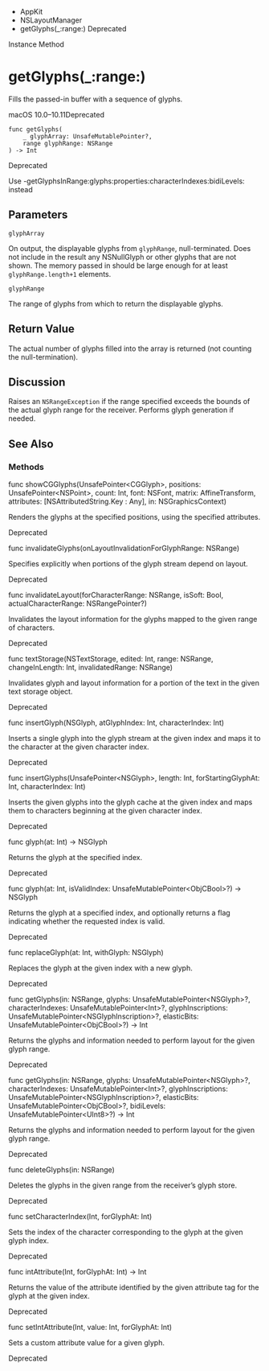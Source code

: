 

- AppKit
- NSLayoutManager
-  getGlyphs(\_:range:) Deprecated

Instance Method

# getGlyphs(\_:range:)

Fills the passed-in buffer with a sequence of glyphs.

macOS 10.0–10.11Deprecated

``` source
func getGlyphs(
    _ glyphArray: UnsafeMutablePointer?,
    range glyphRange: NSRange
) -> Int
```

Deprecated

Use -getGlyphsInRange:glyphs:properties:characterIndexes:bidiLevels: instead

## Parameters 

`glyphArray`  

On output, the displayable glyphs from `glyphRange`, null-terminated. Does not include in the result any NSNullGlyph or other glyphs that are not shown. The memory passed in should be large enough for at least `glyphRange.length+1` elements.

`glyphRange`  

The range of glyphs from which to return the displayable glyphs.

## Return Value

The actual number of glyphs filled into the array is returned (not counting the null-termination).

## Discussion

Raises an `NSRangeException` if the range specified exceeds the bounds of the actual glyph range for the receiver. Performs glyph generation if needed.

## See Also

### Methods

func showCGGlyphs(UnsafePointer&lt;CGGlyph>, positions: UnsafePointer&lt;NSPoint>, count: Int, font: NSFont, matrix: AffineTransform, attributes: [NSAttributedString.Key : Any], in: NSGraphicsContext)

Renders the glyphs at the specified positions, using the specified attributes.

Deprecated

func invalidateGlyphs(onLayoutInvalidationForGlyphRange: NSRange)

Specifies explicitly when portions of the glyph stream depend on layout.

Deprecated

func invalidateLayout(forCharacterRange: NSRange, isSoft: Bool, actualCharacterRange: NSRangePointer?)

Invalidates the layout information for the glyphs mapped to the given range of characters.

Deprecated

func textStorage(NSTextStorage, edited: Int, range: NSRange, changeInLength: Int, invalidatedRange: NSRange)

Invalidates glyph and layout information for a portion of the text in the given text storage object.

Deprecated

func insertGlyph(NSGlyph, atGlyphIndex: Int, characterIndex: Int)

Inserts a single glyph into the glyph stream at the given index and maps it to the character at the given character index.

Deprecated

func insertGlyphs(UnsafePointer&lt;NSGlyph>, length: Int, forStartingGlyphAt: Int, characterIndex: Int)

Inserts the given glyphs into the glyph cache at the given index and maps them to characters beginning at the given character index.

Deprecated

func glyph(at: Int) -> NSGlyph

Returns the glyph at the specified index.

Deprecated

func glyph(at: Int, isValidIndex: UnsafeMutablePointer&lt;ObjCBool>?) -> NSGlyph

Returns the glyph at a specified index, and optionally returns a flag indicating whether the requested index is valid.

Deprecated

func replaceGlyph(at: Int, withGlyph: NSGlyph)

Replaces the glyph at the given index with a new glyph.

Deprecated

func getGlyphs(in: NSRange, glyphs: UnsafeMutablePointer&lt;NSGlyph>?, characterIndexes: UnsafeMutablePointer&lt;Int>?, glyphInscriptions: UnsafeMutablePointer&lt;NSGlyphInscription>?, elasticBits: UnsafeMutablePointer&lt;ObjCBool>?) -> Int

Returns the glyphs and information needed to perform layout for the given glyph range.

Deprecated

func getGlyphs(in: NSRange, glyphs: UnsafeMutablePointer&lt;NSGlyph>?, characterIndexes: UnsafeMutablePointer&lt;Int>?, glyphInscriptions: UnsafeMutablePointer&lt;NSGlyphInscription>?, elasticBits: UnsafeMutablePointer&lt;ObjCBool>?, bidiLevels: UnsafeMutablePointer&lt;UInt8>?) -> Int

Returns the glyphs and information needed to perform layout for the given glyph range.

Deprecated

func deleteGlyphs(in: NSRange)

Deletes the glyphs in the given range from the receiver’s glyph store.

Deprecated

func setCharacterIndex(Int, forGlyphAt: Int)

Sets the index of the character corresponding to the glyph at the given glyph index.

Deprecated

func intAttribute(Int, forGlyphAt: Int) -> Int

Returns the value of the attribute identified by the given attribute tag for the glyph at the given index.

Deprecated

func setIntAttribute(Int, value: Int, forGlyphAt: Int)

Sets a custom attribute value for a given glyph.

Deprecated

